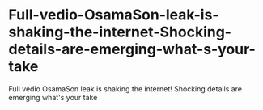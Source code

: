 # Full-vedio-OsamaSon-leak-is-shaking-the-internet-Shocking-details-are-emerging-what-s-your-take
Full vedio OsamaSon leak is shaking the internet! Shocking details are emerging what's your take
